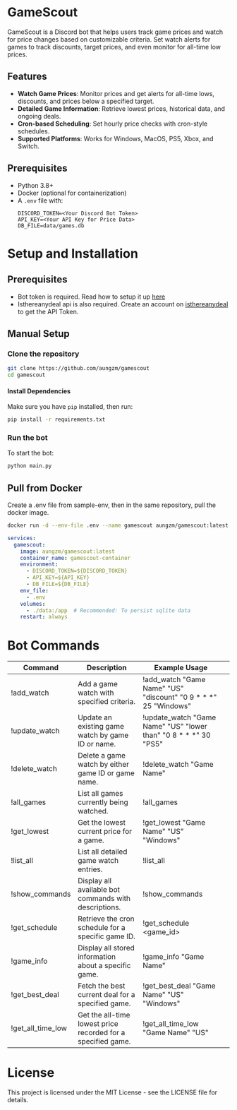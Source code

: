 # GameScout

GameScout is a Discord bot that helps users track game prices and watch for price changes based on customizable criteria. Set watch alerts for games to track discounts, target prices, and even monitor for all-time low prices.

## Features

- **Watch Game Prices**: Monitor prices and get alerts for all-time lows, discounts, and prices below a specified target.
- **Detailed Game Information**: Retrieve lowest prices, historical data, and ongoing deals.
- **Cron-based Scheduling**: Set hourly price checks with cron-style schedules.
- **Supported Platforms**: Works for Windows, MacOS, PS5, Xbox, and Switch.

## Prerequisites

- Python 3.8+
- Docker (optional for containerization)
- A `.env` file with:
  ```env
  DISCORD_TOKEN=<Your Discord Bot Token>
  API_KEY=<Your API Key for Price Data>
  DB_FILE=data/games.db

# Setup and Installation
## Prerequisites
- Bot token is required. Read how to setup it up [here](https://discordpy.readthedocs.io/en/stable/discord.html)
- Isthereanydeal api is also required. Create an account on [isthereanydeal](https://isthereanydeal.com) to get the API Token.
## Manual Setup
### Clone the repository

```bash
git clone https://github.com/aungzm/gamescout
cd gamescout
```

#### Install Dependencies
Make sure you have `pip` installed, then run:
```bash
pip install -r requirements.txt
```

### Run the bot
To start the bot:
```bash
python main.py
```

## Pull from Docker
Create a .env file from sample-env, then in the same repository, pull the docker image. 
```bash
docker run -d --env-file .env --name gamescout aungzm/gamescout:latest
```
```docker-compose.yml
services:
  gamescout:
    image: aungzm/gamescout:latest
    container_name: gamescout-container
    environment:
      - DISCORD_TOKEN=${DISCORD_TOKEN}
      - API_KEY=${API_KEY}
      - DB_FILE=${DB_FILE}
    env_file:
      - .env
    volumes:
      - ./data:/app  # Recommended: To persist sqlite data
    restart: always

```
# Bot Commands

| Command           | Description                                                  | Example Usage                                                    |   |
|-------------------|--------------------------------------------------------------|------------------------------------------------------------------|---|
| !add_watch        | Add a game watch with specified criteria.                    | !add_watch "Game Name" "US" "discount" "0 9 * * *" 25 "Windows"  |   |
| !update_watch     | Update an existing game watch by game ID or name.            | !update_watch "Game Name" "US" "lower than" "0 8 * * *" 30 "PS5" |   |
| !delete_watch     | Delete a game watch by either game ID or game name.          | !delete_watch "Game Name"                                        |   |
| !all_games        | List all games currently being watched.                      | !all_games                                                       |   |
| !get_lowest       | Get the lowest current price for a game.                     | !get_lowest "Game Name" "US" "Windows"                           |   |
| !list_all         | List all detailed game watch entries.                        | !list_all                                                        |   |
| !show_commands    | Display all available bot commands with descriptions.        | !show_commands                                                   |   |
| !get_schedule     | Retrieve the cron schedule for a specific game ID.           | !get_schedule <game_id>                                          |   |
| !game_info        | Display all stored information about a specific game.        | !game_info "Game Name"                                           |   |
| !get_best_deal    | Fetch the best current deal for a specified game.            | !get_best_deal "Game Name" "US" "Windows"                        |   |
| !get_all_time_low | Get the all-time lowest price recorded for a specified game. | !get_all_time_low "Game Name" "US"                               |   |                                                           |                                                                  |   |

# License 
This project is licensed under the MIT License - see the LICENSE file for details.